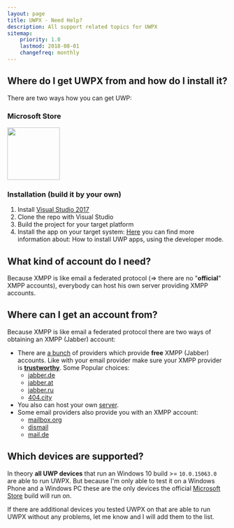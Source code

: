 ```yaml
---
layout: page
title: UWPX - Need Help?
description: All support related topics for UWPX
sitemap:
    priority: 1.0
    lastmod: 2018-08-01
    changefreq: monthly
---
```

## Where do I get UWPX from and how do I install it?
There are two ways how you can get UWP:

### Microsoft Store
[<img src="https://assets.windowsphone.com/85864462-9c82-451e-9355-a3d5f874397a/English_get-it-from-MS_InvariantCulture_Default.png" width="120">](https://www.microsoft.com/store/apps/9NW16X9JB5WV?ocid=badge)

### Installation (build it by your own)
1. Install [Visual Studio 2017](https://www.visualstudio.com/de/downloads)
2. Clone the repo with Visual Studio
3. Build the project for your target platform
4. Install the app on your target system:
[Here](https://docs.microsoft.com/en-us/windows/uwp/get-started/enable-your-device-for-development) you can find more information about: How to install UWP apps, using the developer mode.

## What kind of account do I need?
Because XMPP is like email a federated protocol (=> there are no "__official__" XMPP accounts), everybody can host his own server providing XMPP accounts.

## Where can I get an account from?
Because XMPP is like email a federated protocol there are two ways of obtaining an XMPP (Jabber) account:
- There are [a bunch](https://list.jabber.at/) of providers which provide __free__ XMPP (Jabber) accounts. Like with your email provider make sure your XMPP provider is [**trustworthy**](https://xmpp.net/). Some Popular choices:
    - [jabber.de](https://www.jabber.de/anmeldung/)
    - [jabber.at](https://jabber.at/account/register/)
    - [jabber.ru](https://www.jabber.ru/register)
    - [404.city](https://404.city/#registration)
- You also can host your own [server](https://xmpp.org/software/servers.html).
- Some email providers also provide you with an XMPP account:
    - [mailbox.org](https://userforum.mailbox.org/knowledge-base/article/was-ist-jabber-xmpp)
    - [dismail](https://dismail.de/)
    - [mail.de](https://mail.de/hilfe/chat-jabber-einstellungen)

## Which devices are supported?
In theory **all UWP devices** that run an Windows 10 build >= `10.0.15063.0` are able to run UWPX.
But because I'm only able to test it on a Windows Phone and a Windows PC these are the only devices the official [Microsoft Store](https://www.microsoft.com/store/apps/9nw16x9jb5wv?ocid=badge) build will run on.

If there are additional devices you tested UWPX on that are able to run UWPX without any problems, let me know and I will add them to the list.
